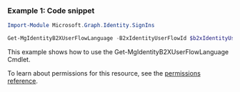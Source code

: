 ### Example 1: Code snippet

```powershellImport-Module Microsoft.Graph.Identity.SignIns

Get-MgIdentityB2XUserFlowLanguage -B2xIdentityUserFlowId $b2xIdentityUserFlowId -UserFlowLanguageConfigurationId $userFlowLanguageConfigurationId
```
This example shows how to use the Get-MgIdentityB2XUserFlowLanguage Cmdlet.
To learn about permissions for this resource, see the [permissions reference](/graph/permissions-reference).

